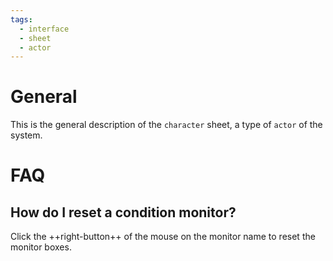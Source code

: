 ```yaml
---
tags:
  - interface
  - sheet
  - actor
---
```


# General

This is the general description of the `character` sheet, a type of `actor` of the system.

# FAQ

## How do I reset a condition monitor?

Click the ++right-button++ of the mouse on the monitor name to reset the monitor boxes.